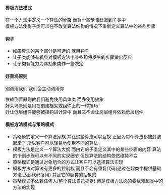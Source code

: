 #### 模板方法模式
在一个方法中定义一个算法的骨架  而将一些步骤延迟到子类中  
模板方法使得子类可以在不改变算法结构的情况下重新定义算法中的某些步骤  


#### 钩子
- 如果算法的某个部分是可选的  就用钩子
- 让子类能够有机会对模板方法中某些即将发生的步骤做出反应
- 让子类有能力为其抽象类作一些决定  


#### 好莱坞原则
别调用我们  我们会主动调用你  
  
依赖倒置原则教我们避免使用具体类  而多使用抽象  
好莱坞原则是用在创建框架或组件上的一种技巧  
好让低层组件能够被挂钩进计算中  而且又不会让高层组件依赖低层组件

#### 模板方法模式与策略模式
- 策略模式定义一个算法家族  并让这些算法可以互换  正因为每个算法都被封装起来了  所以客户可以轻易地使用不同的算法
- 模板方法是定义一个算法大纲  而由它的子类定义其中的某些步骤的内容  算法的个别步骤可以有不同的实现细节  但是算法的结构依然维持不变
- 策略模式是通过对象组合的方式让客户可以选择算法实现
- 模板方法对算法有更多的控制权  而且不会有重复代码(通过在超类中提供基础方法  达到代码复用)  并且它的超类的抽象的
- 策略模式不依赖任何人(整个算法自己搞定)  但是模板方法必须要依赖超类中的方法的实现